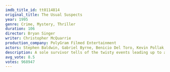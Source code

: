 ```yaml
---
imdb_title_id: tt0114814
original_title: The Usual Suspects
year: 1995
genre: Crime, Mystery, Thriller
duration: 106
director: Bryan Singer
writer: Christopher McQuarrie
production_company: PolyGram Filmed Entertainment
actors: Stephen Baldwin, Gabriel Byrne, Benicio Del Toro, Kevin Pollak, Kevin Spacey, Chazz Palminteri, Pete Postlethwaite, Suzy Amis, Giancarlo Esposito, Dan Hedaya, Paul Bartel, Carl Bressler, Phillipe Simon, Jack Shearer, Christine Estabrook
description: A sole survivor tells of the twisty events leading up to a horrific gun battle on a boat, which began when five criminals met at a seemingly random police lineup.
avg_vote: 8.5
votes: 968947
---
```

